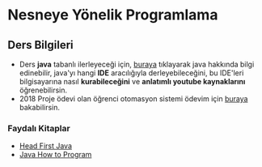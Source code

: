 # Nesneye Yönelik Programlama <!-- omit in toc -->

## Ders Bilgileri

- Ders **java** tabanlı ilerleyeceği için, [buraya][Java - yemreak.com] tıklayarak java hakkında bilgi edinebilir, java'yı hangi **IDE** aracılığıyla derleyebileceğini, bu IDE'leri bilgisayarına nasıl **kurabileceğini** ve **anlatımlı youtube kaynaklarını** öğrenebilirsin.
- 2018 Proje ödevi olan öğrenci otomasyon sistemi ödevim için [buraya][Öğrenci Otomasyon Sistemi] bakabilirsin.

### Faydalı Kitaplar

- [Head First Java]
- [Java How to Program]

[Head First Java]: ..%2F..%2FPDFs%2FHead%20First%20Java.pdf
[Java How to Program]: ..%2F..%2FPDFs%2FJava%20How%20to%20Program.pdf
[Java - yemreak.com]: https://www.yemreak.com/p/java.html
[Öğrenci Otomasyon Sistemi]: https://github.com/yedhrab/JavaProjects/tree/master/NetBeans-Projects/OgrenciOtomasyonu
